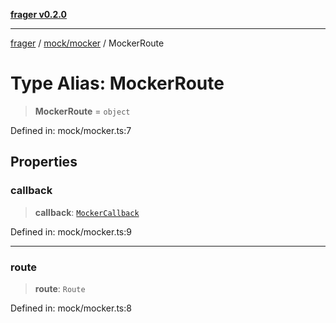 [**frager v0.2.0**](../../../README.md)

***

[frager](../../../modules.md) / [mock/mocker](../README.md) / MockerRoute

# Type Alias: MockerRoute

> **MockerRoute** = `object`

Defined in: mock/mocker.ts:7

## Properties

### callback

> **callback**: [`MockerCallback`](MockerCallback.md)

Defined in: mock/mocker.ts:9

***

### route

> **route**: `Route`

Defined in: mock/mocker.ts:8
